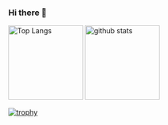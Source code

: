 ### Hi there 👋

<!--
**fumiyauehara/fumiyauehara** is a ✨ _special_ ✨ repository because its `README.md` (this file) appears on your GitHub profile.

Here are some ideas to get you started:

- 🔭 I’m currently working on ...
- 🌱 I’m currently learning ...
- 👯 I’m looking to collaborate on ...
- 🤔 I’m looking for help with ...
- 💬 Ask me about ...
- 📫 How to reach me: ...
- 😄 Pronouns: ...
- ⚡ Fun fact: ...
-->

<p align="left"> 
  <img alt="Top Langs" height="150px" src="https://github-readme-stats.vercel.app/api/top-langs/?username=fumiyauehara&layout=compact&count_private=true&show_icons=true&theme=onedark" />
  <img alt="github stats" height="150px" src="https://github-readme-stats.vercel.app/api?username=fumiyauehara&count_private=true&show_icons=true&show_icons=true&theme=onedark" />
</p>

[![trophy](https://github-profile-trophy.vercel.app/?username=fumiyauehara&theme=onedark&column=7
)](https://github.com/ryo-ma/github-profile-trophy)


